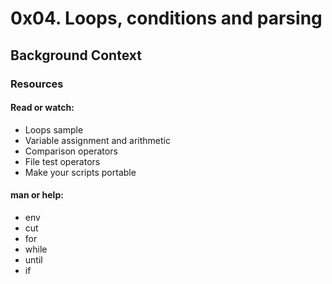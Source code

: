 # 0x04. Loops, conditions and parsing
## Background Context

### Resources
#### Read or watch:

* Loops sample
* Variable assignment and arithmetic
* Comparison operators
* File test operators
* Make your scripts portable

#### man or help:

* env
* cut
* for
* while
* until
* if